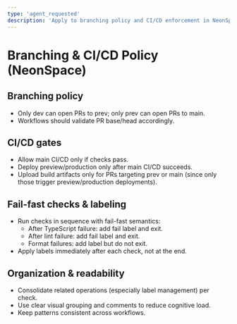```yaml
---
type: 'agent_requested'
description: 'Apply to branching policy and CI/CD enforcement in NeonSpace.'
---
```


# Branching & CI/CD Policy (NeonSpace)

## Branching policy

- Only dev can open PRs to prev; only prev can open PRs to main.
- Workflows should validate PR base/head accordingly.

## CI/CD gates

- Allow main CI/CD only if checks pass.
- Deploy preview/production only after main CI/CD succeeds.
- Upload build artifacts only for PRs targeting prev or main (since only those trigger preview/production deployments).

## Fail-fast checks & labeling

- Run checks in sequence with fail-fast semantics:
  - After TypeScript failure: add fail label and exit.
  - After lint failure: add fail label and exit.
  - Format failures: add label but do not exit.
- Apply labels immediately after each check, not at the end.

## Organization & readability

- Consolidate related operations (especially label management) per check.
- Use clear visual grouping and comments to reduce cognitive load.
- Keep patterns consistent across workflows.

